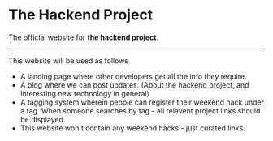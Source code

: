 # The Hackend Project

The official website for **the hackend project**.


--------

This website will be used as follows 
* A landing page where other developers get all the info they require. 
* A blog where we can post updates. (About the hackend project, and interesting new technology in general)
* A tagging system wherein people can register their weekend hack under a tag. When someone searches by tag - all relavent project links should be displayed. 
* This website won't contain any weekend hacks - just curated links.
